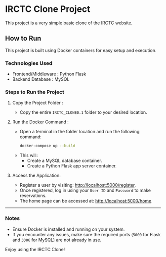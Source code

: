 # IRCTC Clone Project

This project is a very simple basic clone of the IRCTC website.

## How to Run

This project is built using Docker containers for easy setup and execution.

### Technologies Used
- Frontend/Middleware : Python Flask
- Backend Database : MySQL

### Steps to Run the Project

1. Copy the Project Folder :
   - Copy the entire `IRCTC_CLONE0.1` folder to your desired location.

2. Run the Docker Command :
   - Open a terminal in the folder location and run the following command:
     ```bash
     docker-compose up --build
     ```
   - This will:
     - Create a MySQL database container.
     - Create a Python Flask app server container.

3. Access the Application:
   - Register a user by visiting: [http://localhost:5000/register](http://localhost:5000/register).
   - Once registered, log in using your `User ID` and `Password` to make reservations.
   - The home page can be accessed at: [http://localhost:5000/home](http://localhost:5000/home).

---

### Notes
- Ensure Docker is installed and running on your system.
- If you encounter any issues, make sure the required ports (`5000` for Flask and `3306` for MySQL) are not already in use.

Enjoy using the IRCTC Clone!
